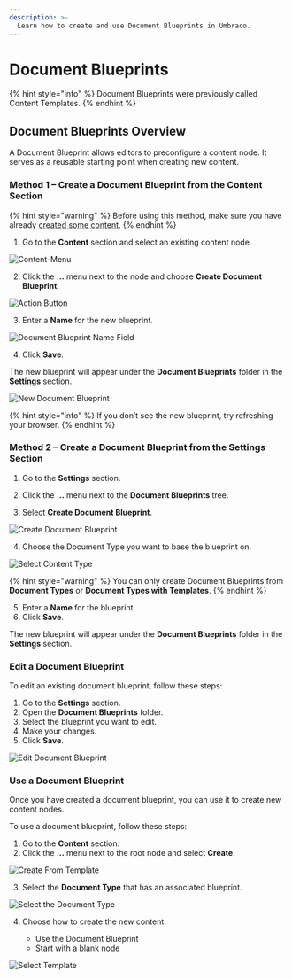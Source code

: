 ```yaml
---
description: >-
  Learn how to create and use Document Blueprints in Umbraco.
---
```


# Document Blueprints

{% hint style="info" %}
Document Blueprints were previously called Content Templates.
{% endhint %}

## Document Blueprints Overview

A Document Blueprint allows editors to preconfigure a content node. It serves as a reusable starting point when creating new content.

### Method 1 – Create a Document Blueprint from the Content Section

{% hint style="warning" %}
Before using this method, make sure you have already [created some content](../data/defining-content/README.md#3-creating-the-content).
{% endhint %}

1. Go to the **Content** section and select an existing content node.

![Content-Menu](images/content-menu-DB.png)

2. Click the **...** menu next to the node and choose **Create Document Blueprint**.

![Action Button](images/action-menu-DB.png)

3. Enter a **Name** for the new blueprint.

![Document Blueprint Name Field](images/Name-Content-Template-DB.png)

4. Click **Save**.

The new blueprint will appear under the **Document Blueprints** folder in the **Settings** section.

![New Document Blueprint](images/Find-Content-Template-DB.png)

{% hint style="info" %}
If you don’t see the new blueprint, try refreshing your browser.
{% endhint %}

### Method 2 – Create a Document Blueprint from the Settings Section

1. Go to the **Settings** section.

2. Click the **...** menu next to the **Document Blueprints** tree.

3. Select **Create Document Blueprint**.

![Create Document Blueprint](images/Create-Content-Template-DB.png)

4. Choose the Document Type you want to base the blueprint on.

![Select Content Type](images/Content-Type-DB.png)

{% hint style="warning" %}
You can only create Document Blueprints from **Document Types** or **Document Types with Templates**.
{% endhint %}

5. Enter a **Name** for the blueprint.
6. Click **Save**.

The new blueprint will appear under the **Document Blueprints** folder in the **Settings** section.

### Edit a Document Blueprint

To edit an existing document blueprint, follow these steps:

1. Go to the **Settings** section.
2. Open the **Document Blueprints** folder.
3. Select the blueprint you want to edit.
4. Make your changes.
5. Click **Save**.

![Edit Document Blueprint](images/Edit-Content-Template-DB.png)

### Use a Document Blueprint

Once you have created a document blueprint, you can use it to create new content nodes.

To use a document blueprint, follow these steps:

1. Go to the **Content** section.
2. Click the **...** menu next to the root node and select **Create**.

![Create From Template](images/Create-From-Template-DB.png)

3. Select the **Document Type** that has an associated blueprint.

![Select the Document Type](images/select-doc-type-DB.png)

4. Choose how to create the new content:

    * Use the Document Blueprint
    * Start with a blank node

![Select Template](images/Select-Template-DB.png)
